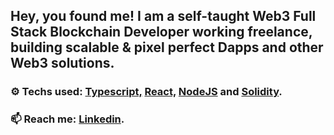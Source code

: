 

## Hey, you found me! I am a self-taught Web3 Full Stack Blockchain Developer working freelance, building scalable & pixel perfect Dapps and other Web3 solutions.


### ⚙ Techs used: <a href="https://www.typescriptlang.org/">Typescript,</a> <a href="https://pt-br.reactjs.org/"> React,</a> <a         href="https://nodejs.org/en/"> NodeJS</a> and <a href="https://soliditylang.org"> Solidity</a>.

### 📫 Reach me: <a href="https://linkedin.com/in/augustorl"> Linkedin</a>.

    

<!--
**augustorl/augustorl** is a ✨ _special_ ✨ repository because its `README.md` (this file) appears on your GitHub profile.

Here are some ideas to get you started:

- 🔭 I’m currently working on ...
- 🌱 I’m currently learning ...
- 👯 I’m looking to collaborate on ...
- 🤔 I’m looking for help with ...
- 💬 Ask me about ...
- 📫 How to reach me: ...
- 😄 Pronouns: ...
- ⚡ Fun fact: ...
-->
